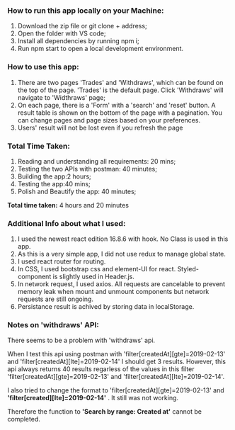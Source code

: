 ### How to run this app locally on your Machine:
1. Download the zip file or git clone + address;
2. Open the folder with VS code;
3. Install all dependencies by running npm i;
4. Run npm start to open a local development environment.
### How to use this app:
1. There are two pages 'Trades' and 'Withdraws', which can be found on the top of the page. 'Trades' is the default page. Click 'Withdraws' will navigate to 'Widthraws' page;
2. On each page, there is a 'Form' with a 'search' and 'reset' button. A result table is shown on the bottom of the page with a pagination. You can change pages and page sizes based on your preferences.
3. Users' result will not be lost even if you refresh the page
### Total Time Taken:
1. Reading and understanding all requirements: 20 mins;
2. Testing the two APIs with postman: 40 minutes;
3. Building the app:2 hours;
4. Testing the app:40 mins;
5. Polish and Beautify the app: 40 minutes;

**Total time taken:** 4 hours and 20 minutes
### Additional Info about what I used:
1. I used the newest react edition 16.8.6 with hook. No Class is used in this app.
2. As this is a very simple app, I did not use redux to manage global state.
3. I used react router for routing.
4. In CSS, I used bootstrap css and element-UI for react. Styled-component is slightly used in Header.js.
5. In network request, I used axios. All requests are cancelable to prevent memory leak when mount and unmount components but network requests are still ongoing.
6. Persistance result is achived by storing data in localStorage.

### Notes on 'withdraws' API:
There seems to be a problem with 'withdraws' api. 

When I test this api using postman with 'filter[createdAt][gte]=2019-02-13' and 'filter[createdAt][Ite]=2019-02-14' I should get 3 results. However, this api always returns 40 results regarless of the values in this filter 'filter[createdAt][gte]=2019-02-13' and 'filter[createdAt][Ite]=2019-02-14'. 

I also tried to change the format to  'filter[createdAt][gte]=2019-02-13' and **'filter[created][Ite]=2019-02-14'** . It still was not working.

Therefore the function to **'Search by range: Created at'** cannot be completed.
